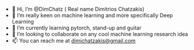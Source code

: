 - 👋 Hi, I’m @DimChatz ( Real name Dimitrios Chatzakis)
- 👀 I’m really keen on machine learning  and more specifically Deep Learning
- 🌱 I’m currently learning pytorch, stand-up and guitar 
- 💞️ I’m looking to collaborate on any cool machine learning research idea
- 📫 You can reach me at dimichatzakis@gmail.com

<!---
DimChatz/DimChatz is a ✨ special ✨ repository because its `README.md` (this file) appears on your GitHub profile.
You can click the Preview link to take a look at your changes.
--->
